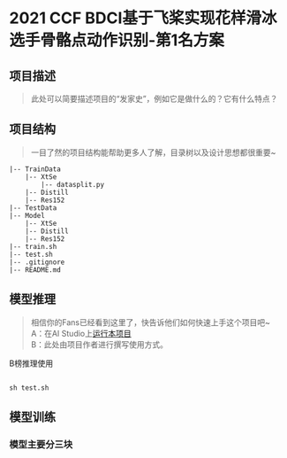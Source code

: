 # 2021 CCF BDCI基于飞桨实现花样滑冰选手骨骼点动作识别-第1名方案
> 
## 项目描述
> 此处可以简要描述项目的“发家史”，例如它是做什么的？它有什么特点？
## 项目结构
> 一目了然的项目结构能帮助更多人了解，目录树以及设计思想都很重要~
```
|-- TrainData
    |-- XtSe
        |-- datasplit.py
    |-- Distill
    |-- Res152
|-- TestData
|-- Model
    |-- XtSe
    |-- Distill
    |-- Res152
|-- train.sh
|-- test.sh
|-- .gitignore
|-- README.md

```
## 模型推理
> 相信你的Fans已经看到这里了，快告诉他们如何快速上手这个项目吧~  
A：在AI Studio上[运行本项目](https://aistudio.baidu.com/aistudio/usercenter)  
B：此处由项目作者进行撰写使用方式。


B榜推理使用
```

sh test.sh

```



## 模型训练
### 模型主要分三块


```

```
